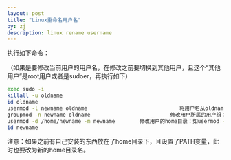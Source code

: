 ```yaml
---
layout: post
title: "Linux重命名用户名"
by: zj
description: linux rename username
---
```


执行如下命令：

（如果是要修改当前用户的用户名，在修改之前要切换到其他用户，且这个“其他用户”是root用户或者是sudoer，再执行如下）

```bash
exec sudo -i
killall -u oldname
id oldname       
usermod -l newname oldname                              将用户名从oldname改为newname：如usermod -l jessy jess
groupmod -n newname oldname                          修改用户所属的用户组：如groupmod -n jessy jess
usermod -d /home/newname -m newname        修改用户的home目录：如usermod -d /home/jessy -m jessy
id newname
```

注意：如果之前有自己安装的东西放在了home目录下，且设置了PATH变量，此时也要改为新的home目录名。

